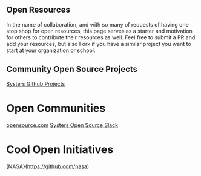 ## Open Resources

In the name of collaboration, and with so many of requests of having one stop shop for open resources, this page serves as a starter
and motivation for others to contribute their resources as well. Feel free to submit a PR and add your resources, but also Fork if you have a similar project you want to start at your organization or school.


## Community Open Source Projects

[Systers Github Projects](http://systers.io/)


# Open Communities
[opensource.com](https://opensource.com/)
[Systers Open Source Slack](http://systers.io/slack-systers-opensource/)

# Cool Open Initiatives
[NASA}(https://github.com/nasa)

